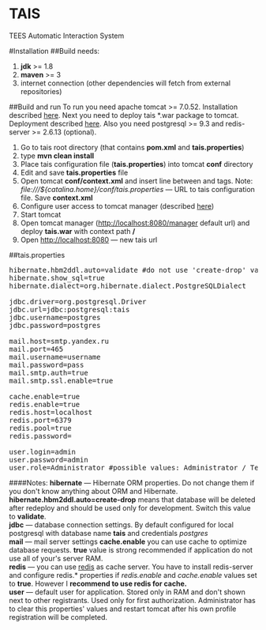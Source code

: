 TAIS
====

TEES Automatic Interaction System

#Installation
##Build needs:
1. <b>jdk</b> >= 1.8<br />
2. <b>maven</b> >= 3<br />
3. internet connection (other dependencies will fetch from external repositories)

##Build and run
To run you need apache tomcat >= 7.0.52. Installation described <a href="http://tomcat.apache.org/tomcat-7.0-doc/appdev/installation.html">here</a>. Next you need to deploy tais *.war package to tomcat. Deployment described <a href="https://tomcat.apache.org/tomcat-7.0-doc/appdev/deployment.html">here</a>. Also you need postgresql >= 9.3 and redis-server >= 2.6.13 (optional).<br />
1. Go to tais root directory (that contains <b>pom.xml</b> and <b>tais.properties</b>)<br />
2. type <b>mvn clean install</b><br />
3. Place tais configuration file (<b>tais.properties</b>) into tomcat <b>conf</b> directory<br />
4. Edit and save <b>tais.properties</b> file<br />
5. Open tomcat <b>conf/context.xml</b> and insert line <i><Environment name="tais.config" value="file:///${catalina.home}/conf/tais.properties" type="java.net.URI"/></i> between <Context> and </Context> tags. Note: <i>file:///${catalina.home}/conf/tais.properties</i> — URL to tais configuration file. Save <b>context.xml</b><br />
6. Configure user access to tomcat manager (described <a href=http://tomcat.apache.org/tomcat-7.0-doc/manager-howto.html>here</a>)<br />
7. Start tomcat<br />
8. Open tomcat manager (<a href=http://localhost:8080/manager>http://localhost:8080/manager</a> default url) and deploy <b>tais.war</b> with context path <b>/</b><br />
9. Open <a href=http://localhost:8080>http://localhost:8080</a> — new tais url<br />

##tais.properties
<pre>
hibernate.hbm2ddl.auto=validate #do not use 'create-drop' value in production. It deletes all the database!!! Recommended value is 'validate'
hibernate.show_sql=true
hibernate.dialect=org.hibernate.dialect.PostgreSQLDialect

jdbc.driver=org.postgresql.Driver
jdbc.url=jdbc:postgresql:tais
jdbc.username=postgres
jdbc.password=postgres

mail.host=smtp.yandex.ru
mail.port=465
mail.username=username
mail.password=pass
mail.smtp.auth=true
mail.smtp.ssl.enable=true

cache.enable=true
redis.enable=true
redis.host=localhost
redis.port=6379
redis.pool=true
redis.password=

user.login=admin
user.password=admin
user.role=Administrator #possible values: Administrator / Teacher / Student
</pre>

####Notes:
<b>hibernate</b> — Hibernate ORM properties. Do not change them if you don't know anything about ORM and Hibernate.<br />
<b>hibernate.hbm2ddl.auto=create-drop</b> means that database will be deleted after redeploy and should be used only for development.
Switch this value to <b>validate</b>.<br>
<b>jdbc</b> — database connection settings. By default configured for local postgresql with database name <b>tais</b> and credentials <i>postgres</i><br />
<b>mail</b> — mail server settings
<b>cache.enable</b> you can use cache to optimize database requests. <b>true</b> value is strong recommended if application do not use all of your's server RAM.<br />
<b>redis</b> — you can use <a href=http://redis.io/>redis</a> as cache server. You have to install redis-server and configure redis.* properties if <i>redis.enable</i> and <i>cache.enable</i> values set to <b>true</b>. However I <b>recommend to use redis for cache.</b><br />
<b>user</b> — default user for application. Stored only in RAM and don't shown next to other registrants. Used only for first authorization. Administrator has to clear this properties' values and restart tomcat after his own profile registration will be completed.

